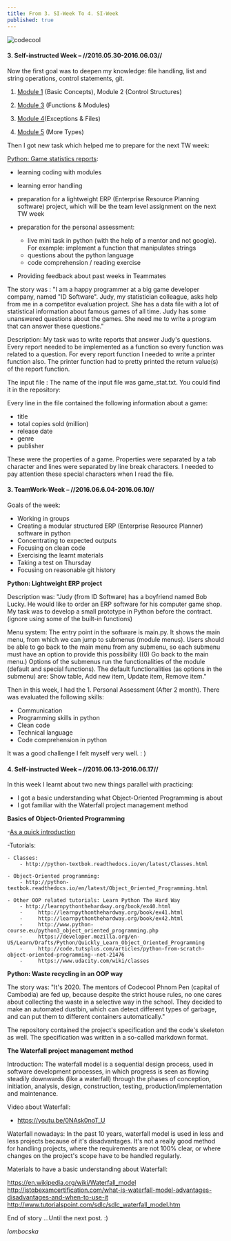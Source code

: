 ```yaml
---
title: From 3. SI-Week To 4. SI-Week
published: true
---
```


![codecool](/blog/img/img_posts/codecool_4-6.png "codecool")


#### 3. Self-instructed Week  – //2016.05.30-2016.06.03//



Now the first goal was to deepen my knowledge: file handling, list and string operations, control statements, git.

1. [Module 1](http://www.sololearn.com/Course/Python/) (Basic Concepts), Module 2 (Control Structures) 

2. [Module 3](http://www.sololearn.com/Course/Python/) (Functions & Modules)

3. [Module 4](http://python-textbok.readthedocs.io/en/1.0/Errors_and_Exceptions.html)(Exceptions & Files)

4. [Module 5](http://www.sololearn.com/Course/Python/) (More Types)




Then I got new task which helped me to prepare for the next TW week:


[Python: Game statistics reports](https://github.com/CodecoolBP20161/python-game-statistics-3rd-si-lombocska):

- learning coding with modules
- learning error handling
- preparation for a lightweight ERP (Enterprise Resource Planning software) project, which will be the team level assignment on the next TW week 
- preparation for the personal assessment:

	- live mini task in python (with the help of a mentor and not google). For example: implement a function that manipulates strings
	- questions about the python language
	- code comprehension / reading exercise
 
- Providing feedback about past weeks in Teammates

 
The story was : "I am a happy programmer at a big game developer company, named "ID Software". Judy, my statistician colleague, asks help from me in a competitor evaluation project. She has a data file with a lot of statistical information about famous games of all time. Judy has some unanswered questions about the games. She need me to write a program that can answer these questions."

Description: My task was to write reports that answer Judy's questions. Every report needed to be implemented as a function so every function was related to a question. For every report function I needed to write a printer function also. The printer function had to pretty printed the return value(s) of the report function.

The input file : The name of the input file was game_stat.txt. You could find it in the repository:


Every line in the file contained the following information about a game:

- title
- total copies sold (million)
- release date
- genre
- publisher


These were the properties of a game. Properties were separated by a tab character and lines were separated by line break characters. I needed to pay attention these special characters when I read the file.

 
#### 3. TeamWork-Week  –  //2016.06.6.04-2016.06.10//



Goals of the week:

- Working in groups
- Creating a modular structured ERP (Enterprise Resource Planner) software in python
- Concentrating to expected outputs
- Focusing on clean code
- Exercising the learnt materials
- Taking a test on Thursday
- Focusing on reasonable git history



**Python: Lightweight ERP project**

Description was: "Judy (from ID Software) has a boyfriend named Bob Lucky. He would like to order an ERP software for his computer game shop. My task was to develop a small prototype in Python before the contract. (ignore using some of the built-in functions)

Menu system: The entry point in the software is main.py. It shows the main menu, from which we can jump to submenus (module menus). Users should be able to go back to the main menu from any submenu, so each submenu must have an option to provide this possibility ((0) Go back to the main menu.)
Options of the submenus run the functionalities of the module (default and special functions).
The default functionalities (as options in the submenu) are: Show table, Add new item, Update item, Remove item."


Then in this week, I had the 1. Personal Assessment (After 2 month). There was evaluated the following skills:

- Communication
- Programming skills in python
- Clean code
- Technical language
- Code comprehension in python


It was a good challenge I felt myself very well. : )


#### 4. Self-instructed Week  – //2016.06.13-2016.06.17//




In this week I learnt about two new things parallel with practicing:

- I got a basic understanding what Object-Oriented Programming is about
- I got familiar with the Waterfall project management method


**Basics of Object-Oriented Programming**


-[As a quick introduction](https://youtu.be/iyXyxvs-544)

-Tutorials:

    - Classes:
    	- http://python-textbok.readthedocs.io/en/latest/Classes.html

    - Object-Oriented programming:
    	- http://python-textbok.readthedocs.io/en/latest/Object_Oriented_Programming.html

    - Other OOP related tutorials: Learn Python The Hard Way
		- http://learnpythonthehardway.org/book/ex40.html
		-     http://learnpythonthehardway.org/book/ex41.html
        -     http://learnpythonthehardway.org/book/ex42.html
        -     http://www.python-course.eu/python3_object_oriented_programming.php
        -     https://developer.mozilla.org/en-US/Learn/Drafts/Python/Quickly_Learn_Object_Oriented_Programming
        -     http://code.tutsplus.com/articles/python-from-scratch-object-oriented-programming--net-21476
        -     https://www.udacity.com/wiki/classes



**Python: Waste recycling in an OOP way**

The story was: "It's 2020. The mentors of Codecool Phnom Pen (capital of Cambodia) are fed up, because despite the strict house rules, no one cares about collecting the waste in a selective way in the school. They decided to make an automated dustbin, which can detect different types of garbage, and can put them to different containers automatically."

The repository contained the project's specification and the code's skeleton as well. The specification was written in a so-called markdown format.


**The Waterfall project management method**

Introduction: The waterfall model is a sequential design process, used in software development processes, in which progress is seen as flowing steadily downwards (like a waterfall) through the phases of conception, initiation, analysis, design, construction, testing, production/implementation and maintenance.

Video about Waterfall:

- https://youtu.be/0NAsk0noT_U

Waterfall nowadays: In the past 10 years, waterfall model is used in less and less projects because of it's disadvantages. It's not a really good method for handling projects, where the requirements are not 100% clear, or where changes on the project's scope have to be handled regularly.

Materials to have a basic understanding about Waterfall:

https://en.wikipedia.org/wiki/Waterfall_model
http://istqbexamcertification.com/what-is-waterfall-model-advantages-disadvantages-and-when-to-use-it
http://www.tutorialspoint.com/sdlc/sdlc_waterfall_model.htm




End of story ...Until the next post. :)


_lombocska_
